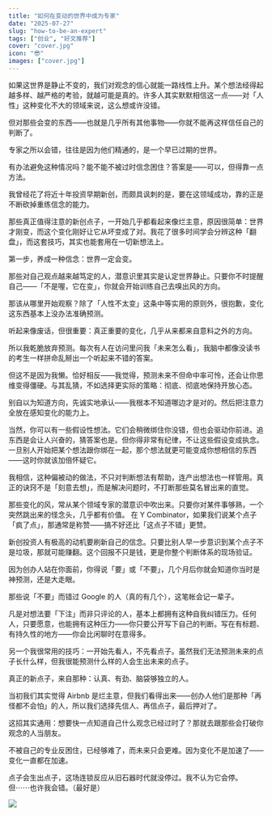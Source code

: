 ```yaml
---
title: "如何在变动的世界中成为专家"
date: "2025-07-27"
slug: "how-to-be-an-expert"
tags: ["创业", "好文推荐"]
cover: "cover.jpg"
icon: "😎"
images: ["cover.jpg"]
---
```

如果这世界是静止不变的，我们对观念的信心就能一路线性上升。某个想法经得起越多样、越严格的考验，就越可能是真的。许多人其实默默相信这一点——对「人性」这种变化不大的领域来说，这么想或许没错。



但对那些会变的东西——也就是几乎所有其他事物——你就不能再这样信任自己的判断了。



专家之所以会错，往往是因为他们精通的，是一个早已过期的世界。



有办法避免这种情况吗？能不能不被过时信念困住？答案是——可以，但得靠一点方法。



我曾经花了将近十年投资早期新创，而颇具讽刺的是，要在这领域成功，靠的正是不断砍掉重练信念的能力。



那些真正值得注意的新创点子，一开始几乎都看起来像烂主意，原因很简单：世界才刚变，而这个变化刚好让它从坏变成了对。我花了很多时间学会分辨这种「翻盘」，而这套技巧，其实也能套用在一切新想法上。



第一步，养成一种信念：世界一定会变。



那些对自己观点越来越笃定的人，潜意识里其实是认定世界静止。只要你不时提醒自己——「不是喔，它在变」，你就会开始训练自己去嗅出风的方向。



那该从哪里开始观察？除了「人性不太变」这条中等实用的原则外，很抱歉，变化这东西基本上没办法准确预测。



听起来像废话，但很重要：真正重要的变化，几乎从来都来自意料之外的方向。



所以我乾脆放弃预测。每次有人在访问里问我「未来怎么看」，我脑中都像没读书的考生一样拼命乱掰出一个听起来不错的答案。



但这不是因为我懒。恰好相反——我觉得，预测未来不但命中率可怜，还会让你思维变得僵硬。与其乱猜，不如选择更实际的策略：彻底、彻底地保持开放心态。



别自以为知道方向，先诚实地承认——我根本不知道哪边才是对的。然后把注意力全放在感知变化的能力上。



当然，你可以有一些假设性想法。它们会稍微绑住你没错，但也会驱动你前进。追东西是会让人兴奋的，猜答案也是。但你得非常有纪律，不让这些假设变成执念。
一旦别人开始把某个想法跟你绑在一起，那个想法就更可能变成你想相信的东西——这时你就该加倍怀疑它。



我相信，这种偏被动的做法，不只对判断想法有帮助，连产出想法也一样管用。真正的诀窍不是「刻意去想」，而是解决问题时，不打断那些莫名冒出来的直觉。



那些变化的风，常从某个领域专家的潜意识中吹出来。只要你对某件事够熟，一个突然跳出来的怪念头，几乎都有价值。
在 Y Combinator，如果我们说某个点子「疯了点」，那通常是称赞——搞不好还比「这点子不错」更赞。



新创投资人有极高的动机要刷新自己的信念。只要比别人早一步意识到某个点子不是垃圾，那就可能赚翻。这个回报不只是钱，更是你整个判断体系的现场验证。



因为创办人站在你面前，你得说「要」或「不要」，几个月后你就会知道你当时是神预测，还是大走眼。



那些说「不要」而错过 Google 的人（真的有几个），这笔帐会记一辈子。



凡是对想法要「下注」而非只评论的人，基本上都拥有这种自我纠错压力。任何人，只要愿意，也能拥有这种压力——你只要公开写下自己的判断。写在有标题、有持久性的地方——你会比闲聊时在意得多。



另一个我很常用的技巧：一开始先看人，不先看点子。虽然我们无法预测未来的点子长什么样，但我很能预测什么样的人会生出未来的点子。



真正的新点子，来自那种：认真、有劲、脑袋够独立的人。



当初我们其实觉得 Airbnb 是烂主意，但我们看得出来——创办人他们是那种「再怪都不会怕」的人，所以我们选择先信人、再信点子，最后押对了。



这招其实通用：想要快一点知道自己什么观念已经过时了？那就去跟那些会打破你观念的人当朋友。



不被自己的专业反困住，已经够难了，而未来只会更难。因为变化不是加速了——变化一直都在加速。



点子会生出点子，这场连锁反应从旧石器时代就没停过。我不认为它会停。
但⋯⋯也许我会错。（最好是）




![](https://prod-files-secure.s3.us-west-2.amazonaws.com/112d0858-5090-4d34-a606-b75eb8d65fd2/46476355-9cf3-4e99-9b7a-3531bc426380/1000202064.png?X-Amz-Algorithm=AWS4-HMAC-SHA256&X-Amz-Content-Sha256=UNSIGNED-PAYLOAD&X-Amz-Credential=ASIAZI2LB4667YE4VPAY%2F20250924%2Fus-west-2%2Fs3%2Faws4_request&X-Amz-Date=20250924T005935Z&X-Amz-Expires=3600&X-Amz-Security-Token=IQoJb3JpZ2luX2VjEMj%2F%2F%2F%2F%2F%2F%2F%2F%2F%2FwEaCXVzLXdlc3QtMiJGMEQCIHGFojAQv6ffhf5VNCS5dDIloGPGaqFk%2F0qKUq3nEq7uAiAas4igEzvBio9t81XCMZstHlhvHWqmv%2FC6JkHETP144Cr%2FAwhREAAaDDYzNzQyMzE4MzgwNSIMDyCxbLKFkp%2F52NUnKtwDGbmy%2FyZtKdvOhBgCydnMh8lwVLvVrIxixfZ1Svb9%2FF7vkMeGfheh3t%2FCtxZZltTE9yqa3NQq8J4bGZJJ%2Bchnm%2BvmHWEWffU7rwFBEY9Euh7bNTe6FS6ScmujcbPNRydBY2Zl%2FDORZo%2FKfRTt0UP5zLG%2Bu4SjZhKvcAkFoQMPgZIh49k3DOMclzlcvtbGHgvX1FLEeNBzcCllUwEQu%2FJyii%2F6G9OkxoERZAy4BFFzlpZYe7yYnINJd5WuUbs63cJccgx5xYosa%2F3kuBSJGSWZT39zwdWvEN5LwU6nBtm%2FduC8fbc2o8isO8Y3CG6%2FTnDHXTyBThTPPukrKQntWT5MGxlCkSf3AmhgYVHjQdlhXLgPlQfO3YomB4LUckdZCsfnyUlbCoN85XQDkBJ%2BYVkCRdUBl4%2FlewESw46KizKyB8j7cJZgqP5yacyb%2BOMLc7OxSLZeU1kj4uQpiaNBNAlvECkGzIvU7rYPqLtAojYKknd0ivsx%2FeIZd1SU4l4kgB%2BxOA0uB%2Bw%2B4APwMy81lJl0YxNpnPVweuD%2BOw%2Ftg1ms53XCCtMeanHSHYO0sQeJBE%2BEzQW29r1gXlP9nOZ5Fi%2FANyHyGh0m7V8QqtRE5qrjmAze%2FxCqYZiTGkw2DfowjOjMxgY6pgHXrveCdadhD8%2FD7NxGGz82sbS1UA6axFaQXK%2BiElXV9xDOER%2Bzj565HRI877tzcTBa15YfRRg4QRukZdWcdTYXKiGK8cDbt%2F9pn%2Bm%2BE%2FPr4qiblw%2FeAGB2DMo6Yn5GTwMJbUFc1cHzaJmf%2BUsL5DjqVlVstZlgEkyI1HEM%2FDRkxsxJr5Gl9wlauOTb7eSMnQQS6VT49MDVhQ40bnnI85LM1isPGERm&X-Amz-Signature=7ce9093a4733b7c65161bfe266566bfe857218241c557d03b3dcc220d72b8425&X-Amz-SignedHeaders=host&x-amz-checksum-mode=ENABLED&x-id=GetObject)

